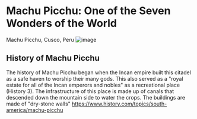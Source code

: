 # Machu Picchu: One of the Seven Wonders of the World
Machu Picchu, Cusco, Peru
![image](https://upload.wikimedia.org/wikipedia/commons/c/ca/Machu_Picchu%2C_Peru_%282018%29.jpg)
## History of Machu Picchu
The history of Machu Picchu began when the Incan empire built this citadel as a safe haven to worship their many gods. This also served as a "royal estate for all of the Incan emperors and nobles" as a recreational place (History 3).
The infrastructure of this place is made up of canals that descended down the mountain side to water the crops. The buildings are made of "dry-stone walls"
https://www.history.com/topics/south-america/machu-picchu
